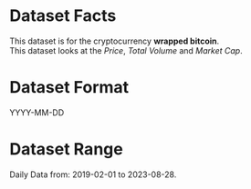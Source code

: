 # Dataset Facts

This dataset is for the cryptocurrency **wrapped bitcoin**.    
This dataset looks at the _Price_, _Total Volume_ and _Market Cap_.   

# Dataset Format  

YYYY-MM-DD    

# Dataset Range    

Daily Data from: 2019-02-01 to 2023-08-28.    